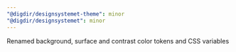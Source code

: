 ```yaml
---
"@digdir/designsystemet-theme": minor
"@digdir/designsystemet": minor
---
```


Renamed background, surface and contrast color tokens and CSS variables
